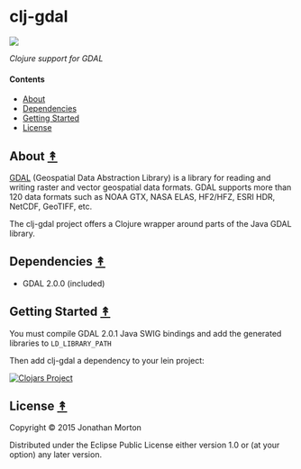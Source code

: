 # clj-gdal

[![][clj-gdal-logo]][clj-gdal-logo-large]

[clj-gdal-logo]: resources/images/clj-gdal-LogoColor-x250.png
[clj-gdal-logo-large]: resources/images/clj-gdal-LogoColor-x1000.png


*Clojure support for GDAL*

#### Contents

* [About](#about-)
* [Dependencies](#dependencies-)
* [Getting Started](#getting-started-)
* [License](#license-)


## About [&#x219F;](#contents)

[GDAL](http://www.gdal.org/) (Geospatial Data Abstraction Library) is a library
for reading and writing raster and vector geospatial data formats. GDAL
supports more than 120 data formats such as NOAA GTX, NASA ELAS, HF2/HFZ, ESRI
HDR, NetCDF, GeoTIFF, etc.

The clj-gdal project offers a Clojure wrapper around parts of the Java GDAL
library.


## Dependencies [&#x219F;](#contents)

* GDAL 2.0.0 (included)


## Getting Started [&#x219F;](#contents)

You must compile GDAL 2.0.1 Java SWIG bindings and add the generated libraries to `LD_LIBRARY_PATH`

Then add clj-gdal a dependency to your lein project:

[![Clojars Project](http://clojars.org/clj-gdal/latest-version.svg)](http://clojars.org/clj-gdal)


## License [&#x219F;](#contents)

Copyright © 2015 Jonathan Morton

Distributed under the Eclipse Public License either version 1.0 or (at
your option) any later version.
